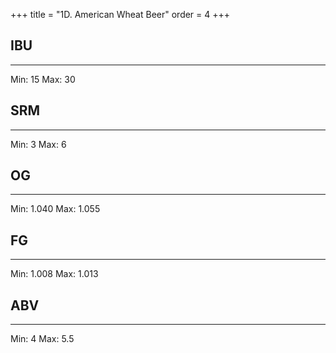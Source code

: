 +++
title = "1D. American Wheat Beer"
order = 4
+++
## IBU
******
Min: 15
Max: 30
## SRM
******
Min: 3
Max: 6
## OG
******
Min: 1.040
Max: 1.055
## FG
******
Min: 1.008
Max: 1.013
## ABV
******
Min: 4
Max: 5.5
